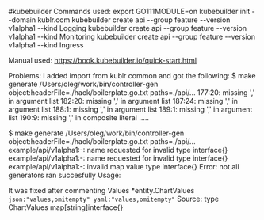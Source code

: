 #kubebuilder
Commands used:
export GO111MODULE=on
kubebuilder init --domain kublr.com
kubebuilder create api --group feature --version v1alpha1 --kind Logging
kubebuilder create api --group feature --version v1alpha1 --kind Monitoring
kubebuilder create api --group feature --version v1alpha1 --kind Ingress


Manual used:
https://book.kubebuilder.io/quick-start.html

Problems:
I added import from kublr common and got the following:
$ make generate
/Users/oleg/work/bin/controller-gen object:headerFile=./hack/boilerplate.go.txt paths=./api/...
177:20: missing ',' in argument list
182:20: missing ',' in argument list
187:24: missing ',' in argument list
188:1: missing ',' in argument list
189:1: missing ',' in argument list
190:9: missing ',' in composite literal
.....

$ make generate
/Users/oleg/work/bin/controller-gen object:headerFile=./hack/boilerplate.go.txt paths=./api/...
example/api/v1alpha1:-: name requested for invalid type interface{}
example/api/v1alpha1:-: name requested for invalid type interface{}
example/api/v1alpha1:-: invalid map value type interface{}
Error: not all generators ran succesfully
Usage:

It was fixed after commenting
Values *entity.ChartValues `json:"values,omitempty" yaml:"values,omitempty"`
Source:
type ChartValues map[string]interface{}
